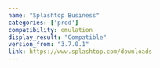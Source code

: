 ```yaml
---
name: "Splashtop Business"
categories: ['prod']
compatibility: emulation
display_result: "Compatible"
version_from: "3.7.0.1"
link: https://www.splashtop.com/downloads
---
```

